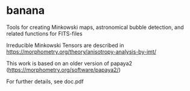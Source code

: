 # banana
Tools for creating Minkowski maps, astronomical bubble detection, and related functions for FITS-files

Irreducible Minkowski Tensors are described in https://morphometry.org/theory/anisotropy-analysis-by-imt/

This work is based on an older version of papaya2 (https://morphometry.org/software/papaya2/)

For further details, see doc.pdf
